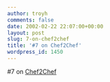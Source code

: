 ```yaml
---
author: troyh
comments: false
date: 2002-02-22 22:07:00+00:00
layout: post
slug: 7-on-chef2chef
title: '#7 on Chef2Chef'
wordpress_id: 1450
---
```


#7 on [Chef2Chef](http://www.chef2chef.net/rank/inter.shtml)
